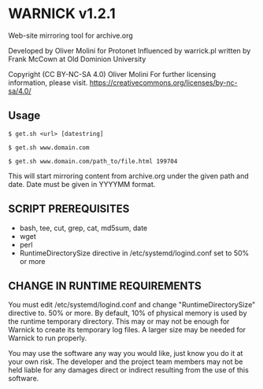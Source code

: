# WARNICK v1.2.1
Web-site mirroring tool for archive.org

Developed by Oliver Molini for Protonet
Influenced by warrick.pl written by Frank McCown at Old Dominion University

Copyright (CC BY-NC-SA 4.0) Oliver Molini
For further licensing information, please visit.
https://creativecommons.org/licenses/by-nc-sa/4.0/

## Usage

`$ get.sh <url> [datestring]`

`$ get.sh www.domain.com`

`$ get.sh www.domain.com/path_to/file.html 199704`


This will start mirroring content from archive.org under the given path and date.
Date must be given in YYYYMM format.

## SCRIPT PREREQUISITES
- bash, tee, cut, grep, cat, md5sum, date
- wget
- perl
- RuntimeDirectorySize directive in /etc/systemd/logind.conf set to 50% or more
 
## CHANGE IN RUNTIME REQUIREMENTS
You must edit /etc/systemd/logind.conf and change "RuntimeDirectorySize" directive to.
50% or more. By default, 10% of physical memory is used by the runtime temporary directory.
This may or may not be enough for Warnick to create its temporary log files.
A larger size may be needed for Warnick to run properly.

You may use the software any way you would like, just know you do it at your own risk. 
The developer and the project team members may not be held liable for any damages direct or indirect resulting from the use of this software.
